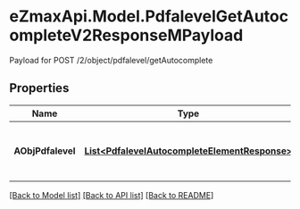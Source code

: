 # eZmaxApi.Model.PdfalevelGetAutocompleteV2ResponseMPayload
Payload for POST /2/object/pdfalevel/getAutocomplete

## Properties

Name | Type | Description | Notes
------------ | ------------- | ------------- | -------------
**AObjPdfalevel** | [**List&lt;PdfalevelAutocompleteElementResponse&gt;**](PdfalevelAutocompleteElementResponse.md) | An array of Pdfalevel autocomplete element response. | 

[[Back to Model list]](../README.md#documentation-for-models) [[Back to API list]](../README.md#documentation-for-api-endpoints) [[Back to README]](../README.md)

